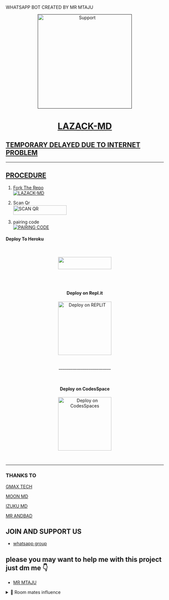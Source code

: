 WHATSAPP BOT CREATED BY MR MTAJU

<p align="center">
  <a href="">
    <img alt=Support height="300" src="https://telegra.ph/file/78db1e2c3666e26e469d8.jpg"> 
    </p>
    <h1 align="center">LAZACK-MD<br></h1>

## TEMPORARY DELAYED DUE TO INTERNET PROBLEM 

****

## PROCEDURE 


1. Fork The Repo
    <br>
<a href="https://github.com/mtaju/Lazack-md/fork"><img title= "LAZACK-MD" 
src="https://img.shields.io/badge/FORK LAZACK-MD-h?color= gold&style=for-the-badge&logo=stackshare"></a>

2. Scan Qr
    <br>
<a href="https://lazack-web2.onrender.com"><img title="SCAN QR" src="https://img.shields.io/badge/GET SESSION-h?color=darkgold&style=for-the-badge&logo=msi" width="170px" height="30.40"></a>

3. pairing code
    <br>
<a href="https://mtaju-bot.onrender.com"><img title="PAIRING CODE" src="https://img.shields.io/badge/PAIRING CODE-h?color=darkblue&style=for-the-badge&logo=msi"></a>


#### Deploy To Heroku 
<br>
<p align="center"><a href="https://heroku.com/deploy?template=https://github.com/mtaju/Lazack-md/edit/main/README.md"> <img src="https://img.shields.io/badge/Heroku%20Deploy-gold?style=for-the-badge&logo=heroku" width="170px" height="38.45"/></a></p>

<br><br>   
 
   
<h4 align="center"> Deploy on Repl.it
</h4>

<p align="center" >
    <a href="https://repl.it/github/mtaju/Lazack-md">
    <img src="https://repl.it/badge/github/quiec/whatsasena" width="170px" alt="Deploy on REPLIT" >
    </a>
</p>

<p align="center" >
    <br>
    __________________________
    <br>
</p>



<br>
 
<h4 align="center"> Deploy on CodesSpace
</h4>

</p>

<p align="center" >
    <a href="https://github.com/codespaces/new">
    <img src="https://img.shields.io/badge/DEPLOY CODESPACE-h?color=red&style=for-the-badge&logo=visualstudiocode" width="170px" alt="Deploy on CodesSpaces" >
    </a>

</p>

<p align="center" >
    <br>

****

### THANKS TO
   [GMAX TECH](https://wa.me/message/MA4OMKT7KOQYA1)
   
   [MOON MD]()
   
   [IZUKU MD]()
   
   [MR ANDBAD]()

## JOIN AND SUPPORT US

* [whatsapp group](https://chat.whatsapp.com/KYmevXcP6Ki89fpqbQHoEf)

## please you may want to help me with this project just dm me 👇
* [MR MTAJU](https://wa.me/message/S4444FEFY35KH1)


<details>
<summary>🌟 Room mates influence </summary>

Hecke 😎, Ally🤣, John 🤟, MxwakiD10 👨‍💻

<h1>SPECIAL THANKS🥰</h1>
<b>Thanks</b> -

[STARXMEN 💞]() for youre teachings and support
